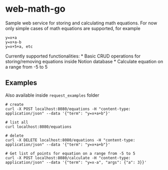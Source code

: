 # web-math-go

Sample web service for storing and calculating math equations.
For now only simple cases of math equations are supported, for example

    y=x+a
    y=x+a-b
    y=x+5+a, etc

Currently supported functionalities:
    * Basic CRUD operations for storing/removing equations inside Notion database
    * Calculate equation on a range from -5 to 5

## Examples

Also available inside `request_examples` folder

    # create
    curl -X POST localhost:8080/equations -H "content-type: application/json" --data '{"term": "y=x+a+b"}'

    # list all
    curl localhost:8080/equations

    # delete
    curl -X DELETE localhost:8080/equations -H "content-type: application/json" --data '{"term": "y=x+a+b"}'

    # Get list of points for equation on a range from -5 to 5
    curl -X POST localhost:8080/calculate -H "content-type: application/json" --data '{"term": "y=x-a", "args": {"a": 3}}'
